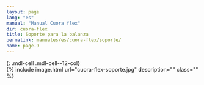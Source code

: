 ```yaml
---
layout: page
lang: "es"
manual: "Manual Cuora flex"
dir: cuora-flex
title: Soporte para la balanza
permalink: manuales/es/cuora-flex/soporte/
name: page-9
---
```

{: .mdl-cell .mdl-cell--12-col}  
{% include image.html url="cuora-flex-soporte.jpg" description="" class="" %}